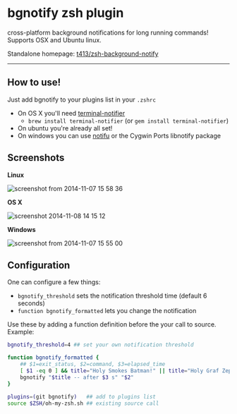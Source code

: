 # bgnotify zsh plugin

cross-platform background notifications for long running commands! Supports OSX
and Ubuntu linux.

Standalone homepage:
[t413/zsh-background-notify](https://github.com/t413/zsh-background-notify)

---

## How to use!

Just add bgnotify to your plugins list in your `.zshrc`

-   On OS X you'll need
    [terminal-notifier](https://github.com/alloy/terminal-notifier)
    -   `brew install terminal-notifier` (or `gem install terminal-notifier`)
-   On ubuntu you're already all set!
-   On windows you can use [notifu](https://www.paralint.com/projects/notifu/)
    or the Cygwin Ports libnotify package

## Screenshots

**Linux**

![screenshot from 2014-11-07 15 58 36](https://cloud.githubusercontent.com/assets/326829/4962187/256b465c-66da-11e4-927d-cc2fc105e31f.png)

**OS X**

![screenshot 2014-11-08 14 15 12](https://cloud.githubusercontent.com/assets/326829/4965780/19fa3eac-6795-11e4-8ed6-0355711123a9.png)

**Windows**

![screenshot from 2014-11-07 15 55 00](https://cloud.githubusercontent.com/assets/326829/4962159/a2625ca0-66d9-11e4-9e91-c5834913190e.png)

## Configuration

One can configure a few things:

-   `bgnotify_threshold` sets the notification threshold time (default 6
    seconds)
-   `function bgnotify_formatted` lets you change the notification

Use these by adding a function definition before the your call to source.
Example:

```sh
bgnotify_threshold=4 ## set your own notification threshold

function bgnotify_formatted {
	## $1=exit_status, $2=command, $3=elapsed_time
	[ $1 -eq 0 ] && title="Holy Smokes Batman!" || title="Holy Graf Zeppelin!"
	bgnotify "$title -- after $3 s" "$2"
}

plugins=(git bgnotify)   ## add to plugins list
source $ZSH/oh-my-zsh.sh ## existing source call
```
